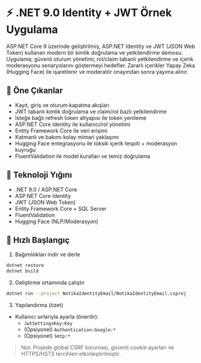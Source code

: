 # ⚡ .NET 9.0 Identity + JWT Örnek Uygulama

ASP.NET Core 9 üzerinde geliştirilmiş, ASP.NET Identity ve JWT (JSON Web Token) kullanan modern bir kimlik doğrulama ve yetkilendirme demosu. Uygulama; güvenli oturum yönetimi, rol/claim tabanlı yetkilendirme ve içerik moderasyonu senaryolarını göstermeyi hedefler. Zararlı içerikler Yapay Zeka (Hugging Face) ile işaretlenir ve moderatör onayından sonra yayıma alınır.

## 🎯 Öne Çıkanlar
- Kayıt, giriş ve oturum kapatma akışları
- JWT tabanlı kimlik doğrulama ve claim/rol bazlı yetkilendirme
- İsteğe bağlı refresh token altyapısı ile token yenileme
- ASP.NET Core Identity ile kullanıcı/rol yönetimi
- Entity Framework Core ile veri erişimi
- Katmanlı ve bakımı kolay mimari yaklaşımı
- Hugging Face entegrasyonu ile toksik içerik tespiti + moderasyon kuyruğu
- FluentValidation ile model kuralları ve temiz doğrulama

## 🧰 Teknoloji Yığını
- .NET 9.0 / ASP.NET Core
- ASP.NET Core Identity
- JWT (JSON Web Token)
- Entity Framework Core + SQL Server
- FluentValidation
- Hugging Face (NLP/Moderasyon)

## 🚀 Hızlı Başlangıç
1) Bağımlılıkları indir ve derle
```bash
dotnet restore
dotnet build
```
2) Geliştirme ortamında çalıştır
```bash
dotnet run --project NotikaIdentityEmail/NotikaIdentityEmail.csproj
```
3) Yapılandırma (özet)
- Kullanıcı sırlarıyla ayarla (önerilir):
  - `JwtSettingsKey:Key`
  - (Opsiyonel) `Authentication:Google:*`
  - (Opsiyonel) `Smtp:*`

> Not: Projede global CSRF koruması, güvenli cookie ayarları ve HTTPS/HSTS tercihleri etkinleştirilmiştir.
